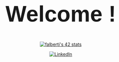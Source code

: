 <div align="center" padding: 20px; ">

<h1 align="center" style="font-family: Helvetica; font-size: 70px;"> Welcome ! </h1>


[![falberti's 42 stats](https://badge.mediaplus.ma/water/falberti?1337Badge=off&UM6P=off)](https://profile.intra.42.fr/users/falberti)



[![LinkedIn](https://img.shields.io/badge/LinkedIn-%230A66C2.svg?&style=for-the-badge&logo=linkedin&logoColor=white)](https://www.linkedin.com/in/floriano-albertini/)

</div>

